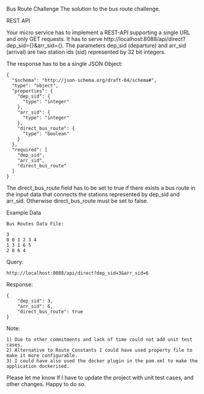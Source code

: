 Bus Route Challenge
The solution to the bus route challenge.

REST API

Your micro service has to implement a REST-API supporting a single URL and only GET requests. It has to serve http://localhost:8088/api/direct?dep_sid={}&arr_sid={}. The parameters dep_sid (departure) and arr_sid (arrival) are two station ids (sid) represented by 32 bit integers.

The response has to be a single JSON Object:
```
{
  "$schema": "http://json-schema.org/draft-04/schema#",
  "type": "object",
  "properties": {
    "dep_sid": {
      "type": "integer"
    },
    "arr_sid": {
      "type": "integer"
    },
    "direct_bus_route": {
      "type": "boolean"
    }
  },
  "required": [
    "dep_sid",
    "arr_sid",
    "direct_bus_route"
  ]
}
```
The direct_bus_route field has to be set to true if there exists a bus route in the input data that connects the stations represented by dep_sid and arr_sid. Otherwise direct_bus_route must be set to false.

Example Data
```
Bus Routes Data File:

3
0 0 1 2 3 4
1 3 1 6 5
2 0 6 4
```
Query:
```
http://localhost:8088/api/direct?dep_sid=3&arr_sid=6
```
Response:
```
{
    "dep_sid": 3,
    "arr_sid": 6,
    "direct_bus_route": true
}

```
Note:
```
1) Due to other commitments and lack of time could not add unit test cases.
2) Alternative to Route Constants I could have used property file to make it more configurable.
3) I could have also used the docker plugin in the pom.xml to make the application dockerised.
```
Please let me know If I have to update the project with unit test cases, and other changes. Happy to do so.
